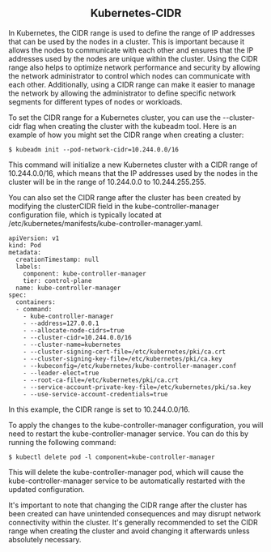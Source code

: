 <div align=center>

## Kubernetes-CIDR

</div>

In Kubernetes, the CIDR range is used to define the range of IP addresses that can be used by the nodes in a cluster. This is important because it allows the nodes to communicate with each other and ensures that the IP addresses used by the nodes are unique within the cluster. Using the CIDR range also helps to optimize network performance and security by allowing the network administrator to control which nodes can communicate with each other. Additionally, using a CIDR range can make it easier to manage the network by allowing the administrator to define specific network segments for different types of nodes or workloads.

To set the CIDR range for a Kubernetes cluster, you can use the --cluster-cidr flag when creating the cluster with the kubeadm tool. Here is an example of how you might set the CIDR range when creating a cluster:

```
$ kubeadm init --pod-network-cidr=10.244.0.0/16
```

This command will initialize a new Kubernetes cluster with a CIDR range of 10.244.0.0/16, which means that the IP addresses used by the nodes in the cluster will be in the range of 10.244.0.0 to 10.244.255.255.

You can also set the CIDR range after the cluster has been created by modifying the clusterCIDR field in the kube-controller-manager configuration file, which is typically located at /etc/kubernetes/manifests/kube-controller-manager.yaml.

```
apiVersion: v1
kind: Pod
metadata:
  creationTimestamp: null
  labels:
    component: kube-controller-manager
    tier: control-plane
  name: kube-controller-manager
spec:
  containers:
  - command:
    - kube-controller-manager
    - --address=127.0.0.1
    - --allocate-node-cidrs=true
    - --cluster-cidr=10.244.0.0/16
    - --cluster-name=kubernetes
    - --cluster-signing-cert-file=/etc/kubernetes/pki/ca.crt
    - --cluster-signing-key-file=/etc/kubernetes/pki/ca.key
    - --kubeconfig=/etc/kubernetes/kube-controller-manager.conf
    - --leader-elect=true
    - --root-ca-file=/etc/kubernetes/pki/ca.crt
    - --service-account-private-key-file=/etc/kubernetes/pki/sa.key
    - --use-service-account-credentials=true
```
In this example, the CIDR range is set to 10.244.0.0/16.

To apply the changes to the kube-controller-manager configuration, you will need to restart the kube-controller-manager service. You can do this by running the following command:

```
$ kubectl delete pod -l component=kube-controller-manager
```

This will delete the kube-controller-manager pod, which will cause the kube-controller-manager service to be automatically restarted with the updated configuration.

It's important to note that changing the CIDR range after the cluster has been created can have unintended consequences and may disrupt network connectivity within the cluster. It's generally recommended to set the CIDR range when creating the cluster and avoid changing it afterwards unless absolutely necessary.

